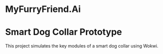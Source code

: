 # MyFurryFriend.Ai
# Smart Dog Collar Prototype

This project simulates the key modules of a smart dog collar using Wokwi.
